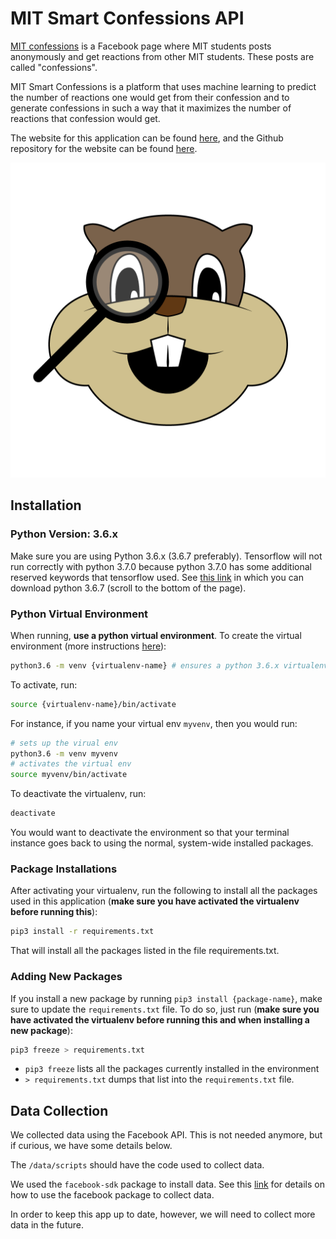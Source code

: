 # MIT Smart Confessions API


[MIT confessions](https://www.facebook.com/beaverconfessions) is a Facebook page where MIT students posts anonymously and get reactions from other MIT students. These posts are called "confessions". 

MIT Smart Confessions is a platform that uses machine learning to predict the number of reactions one would get from their confession and to generate confessions in such a way that it maximizes the number of reactions that confession would get.

The website for this application can be found [here](https://mit-smart-confessions.herokuapp.com), and the Github repository for the website can be found [here](https://github.com/robertvunabandi/mit-smart-confessions-website).

[![MIT Smart Confession Logo](assets/msc-logo.png)](https://mit-smart-confessions.herokuapp.com)
## Installation

### Python Version: 3.6.x

Make sure you are using Python 3.6.x (3.6.7 preferably). Tensorflow will not run correctly with python 3.7.0 because python 3.7.0 has some additional reserved keywords that tensorflow used. See [this link](https://www.python.org/downloads/release/python-367/) in which you can download python 3.6.7 (scroll to the bottom of the page). 

### Python Virtual Environment

When running, **use a python virtual environment**. To create the virtual environment (more instructions [here](https://www.caseylabs.com/how-to-create-a-python-3-6-virtual-environment-on-ubuntu-16-04/)):

```bash
python3.6 -m venv {virtualenv-name} # ensures a python 3.6.x virtualenv
```

To activate, run:

```bash
source {virtualenv-name}/bin/activate
```
	
For instance, if you name your virtual env `myvenv`, then you would run:
    
```bash    
# sets up the virual env
python3.6 -m venv myvenv
# activates the virtual env
source myvenv/bin/activate
```

To deactivate the virtualenv, run:
	
```bash
deactivate
```

You would want to deactivate the environment so that your terminal instance goes back to using the normal, system-wide installed packages.

### Package Installations

After activating your virtualenv, run the following to install all the packages used in this application (**make sure you have activated the virtualenv before running this**):

	
```bash
pip3 install -r requirements.txt
```

That will install all the packages listed in the file requirements.txt.

### Adding New Packages

If you install a new package by running `pip3 install {package-name}`, make sure to update the `requirements.txt` file. To do so, just run (**make sure you have activated the virtualenv before running this and when installing a new package**): 

```bash
pip3 freeze > requirements.txt
``` 

* `pip3 freeze` lists all the packages currently installed in the environment
* `> requirements.txt` dumps that list into the `requirements.txt` file. 

## Data Collection

We collected data using the Facebook API. This is not needed anymore, but if curious, we have some details below.

The `/data/scripts` should have the code used to collect data. 

We used the `facebook-sdk` package to install data. See this [link](https://facebook-sdk.readthedocs.io/en/latest/install.html) for details on how to use the facebook package to collect data.

In order to keep this app up to date, however, we will need to collect more data in the future. 